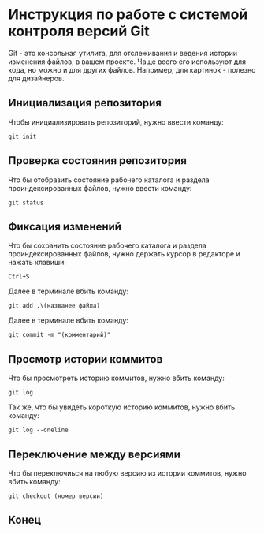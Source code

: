 # **Инструкция по работе с системой контроля версий Git**

Git - это консольная утилита, для отслеживания и ведения истории изменения файлов, в вашем проекте. Чаще всего его используют для кода, но можно и для других файлов. Например, для картинок - полезно для дизайнеров.

## Инициализация репозитория

Чтобы инициализировать репозиторий, нужно ввести команду:

    git init

## Проверка состояния репозитория

Что бы отобразить состояние рабочего каталога и раздела проиндексированных файлов, нужно ввести команду:

    git status


## Фиксация изменений

Что бы сохранить состояние рабочего каталога и раздела проиндексированных файлов, нужно держать курсор в редакторе и нажать клавиши:

    Ctrl+S

Далее в терминале вбить команду:

    git add .\(названее файла)

Далее в терминале вбить команду:

    git commit -m "(комментарий)"

## Просмотр истории коммитов

Что бы просмотреть историю коммитов, нужно вбить команду:

    git log

Так же, что бы увидеть короткую историю коммитов, нужно вбить команду:

    git log --oneline

## Переключение между версиями

Что бы переключиься на любую версию из истории коммитов, нужно вбить команду:

    git checkout (номер версии)

## Конец